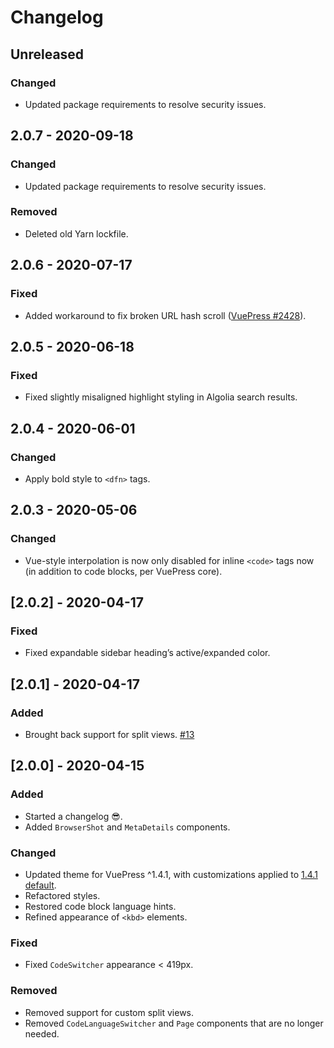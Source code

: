 # Changelog

## Unreleased
### Changed
- Updated package requirements to resolve security issues.

## 2.0.7 - 2020-09-18
### Changed
- Updated package requirements to resolve security issues.

### Removed
- Deleted old Yarn lockfile.

## 2.0.6 - 2020-07-17
### Fixed
- Added workaround to fix broken URL hash scroll ([VuePress #2428](https://github.com/vuejs/vuepress/issues/2428)).

## 2.0.5 - 2020-06-18
### Fixed
- Fixed slightly misaligned highlight styling in Algolia search results.

## 2.0.4 - 2020-06-01
### Changed
- Apply bold style to `<dfn>` tags.

## 2.0.3 - 2020-05-06
### Changed
- Vue-style interpolation is now only disabled for inline `<code>` tags now (in addition to code blocks, per VuePress core).

## [2.0.2] - 2020-04-17
### Fixed
- Fixed expandable sidebar heading’s active/expanded color.

## [2.0.1] - 2020-04-17
### Added
- Brought back support for split views. [#13](https://github.com/pixelandtonic/vuepress-theme-craftdocs/issues/13)

## [2.0.0] - 2020-04-15
### Added
- Started a changelog 😎.
- Added `BrowserShot` and `MetaDetails` components.

### Changed
- Updated theme for VuePress ^1.4.1, with customizations applied to [1.4.1 default](https://github.com/vuejs/vuepress/tree/v1.4.1/packages/@vuepress/theme-default).
- Refactored styles.
- Restored code block language hints.
- Refined appearance of `<kbd>` elements.

### Fixed
- Fixed `CodeSwitcher` appearance < 419px.

### Removed
- Removed support for custom split views.
- Removed `CodeLanguageSwitcher` and `Page` components that are no longer needed.
